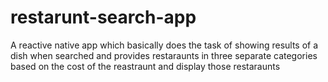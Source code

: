 # restarunt-search-app

A reactive native app which basically does the task of showing results of a dish when searched and provides restaraunts in three separate categories based on the cost of the reastraunt and display those restaraunts

